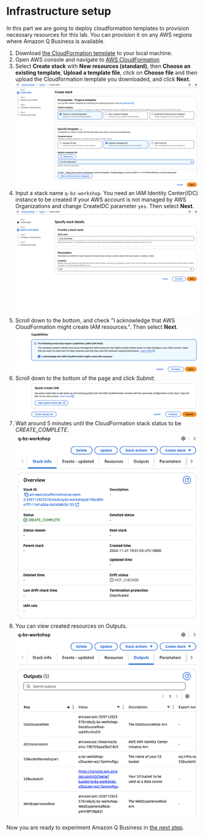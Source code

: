# Infrastructure setup
In this part we are going to deploy cloudformation templates to provision necessary resources for this lab. You can provision it on any AWS regions where Amazon Q Business is available.  

1. Download [the CloudFormation template](../cf-q-biz-setup.yaml) to your local machine.  
2. Open AWS console and navigate to [AWS CloudFormation](https://console.aws.amazon.com/cloudformation)  
3. Select **Create stack** with **New resources (standard)**, then **Choose an existing template**, **Upload a template file**, click on **Choose file** and then upload the Cloudformation template you downloaded, and click **Next**.  
![CloudFormation-1](./img/infrasetup-1.png)  
4. Input a stack name `q-bz-workshop`. You need an IAM Identity Center(IDC) instance to be created if your AWS account is not managed by AWS Organizations and change CreateIDC parameter `yes`. Then select **Next**.  
![CloudFormation-2](./img/infrasetup-2.png)  
5. Scroll down to the bottom, and check "I acknowledge that AWS CloudFormation might create IAM resources.". Then select **Next**.  
![CloudFormation-3](./img/infrasetup-3.png)  
6. Scroll down to the bottom of the page and click *Submit*.  
![CloudFormation-4](./img/infrasetup-4.png)  
7. Wait around 5 minutes until the CloudFormation stack status to be *CREATE_COMPLETE*.  
![CloudFormation-5](./img/infrasetup-5.png)  
8. You can view created resources on Outputs.  
![CloudFormation-6](./img/infrasetup-6.png)  

Now you are ready to experiment Amazon Q Business in [the next step](../q-app).  